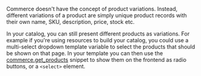 Commerce doesn't have the concept of product variations. Instead, different variations of a product are simply unique product records with their own name, SKU, description, price, stock etc. 

In your catalog, you can still present different products as variations. For example if you're using resources to build your catalog, you could use a multi-select dropdown template variable to select the products that should be shown on that page. In your template you can then use the [commerce.get_products](../Snippets/get_products) snippet to show them on the frontend as radio buttons, or a `<select>` element. 

